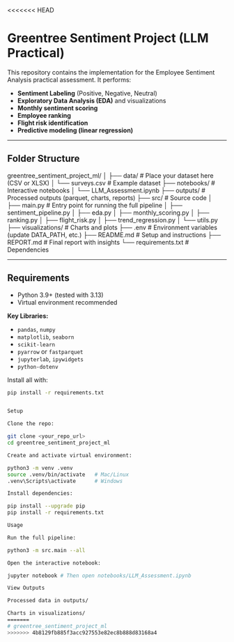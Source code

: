 <<<<<<< HEAD
# Greentree Sentiment Project (LLM Practical)

This repository contains the implementation for the Employee Sentiment Analysis practical assessment. It performs:

- **Sentiment Labeling** (Positive, Negative, Neutral)
- **Exploratory Data Analysis (EDA)** and visualizations
- **Monthly sentiment scoring**
- **Employee ranking**
- **Flight risk identification**
- **Predictive modeling (linear regression)**

---

## Folder Structure

greentree_sentiment_project_ml/
│
├── data/ # Place your dataset here (CSV or XLSX)
│ └── surveys.csv # Example dataset
├── notebooks/ # Interactive notebooks
│ └── LLM_Assessment.ipynb
├── outputs/ # Processed outputs (parquet, charts, reports)
├── src/ # Source code
│ ├── main.py # Entry point for running the full pipeline
│ ├── sentiment_pipeline.py
│ ├── eda.py
│ ├── monthly_scoring.py
│ ├── ranking.py
│ ├── flight_risk.py
│ ├── trend_regression.py
│ └── utils.py
├── visualizations/ # Charts and plots
├── .env # Environment variables (update DATA_PATH, etc.)
├── README.md # Setup and instructions
├── REPORT.md # Final report with insights
└── requirements.txt # Dependencies


---

## Requirements

- Python 3.9+ (tested with 3.13)
- Virtual environment recommended

**Key Libraries:**
- `pandas`, `numpy`
- `matplotlib`, `seaborn`
- `scikit-learn`
- `pyarrow` or `fastparquet`
- `jupyterlab`, `ipywidgets`
- `python-dotenv`

Install all with:
```bash
pip install -r requirements.txt


Setup

Clone the repo:

git clone <your_repo_url>
cd greentree_sentiment_project_ml

Create and activate virtual environment:

python3 -m venv .venv
source .venv/bin/activate   # Mac/Linux
.venv\Scripts\activate      # Windows

Install dependencies:

pip install --upgrade pip
pip install -r requirements.txt

Usage

Run the full pipeline:

python3 -m src.main --all

Open the interactive notebook:

jupyter notebook # Then open notebooks/LLM_Assessment.ipynb

View Outputs

Processed data in outputs/

Charts in visualizations/
=======
# greentree_sentiment_project_ml
>>>>>>> 4b8129fb885f3acc927553e82ec8b888d83168a4
